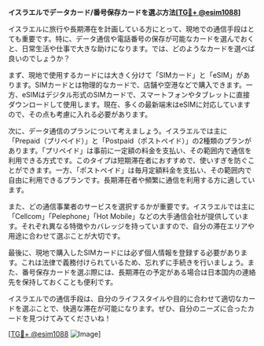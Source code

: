 **イスラエルでデータカード/番号保存カードを選ぶ方法[[TG💪+ @esim1088](https://t.me/s/esim1088)]**

イスラエルに旅行や長期滞在を計画している方にとって、現地での通信手段はとても重要です。特に、データ通信や電話番号の保存が可能なカードを選んでおくと、日常生活や仕事で大きな助けになります。では、どのようなカードを選べば良いのでしょうか？

まず、現地で使用するカードには大きく分けて「SIMカード」と「eSIM」があります。SIMカードとは物理的なカードで、店舗や空港などで購入できます。一方、eSIMはデジタル形式のSIMカードで、スマートフォンやタブレットに直接ダウンロードして使用します。現在、多くの最新端末はeSIMに対応していますので、その点も考慮に入れる必要があります。

次に、データ通信のプランについて考えましょう。イスラエルでは主に「Prepaid（プリペイド）」と「Postpaid（ポストペイド）」の2種類のプランがあります。「プリペイド」は事前に一定額の料金を支払い、その範囲内で通信を利用できる方式です。このタイプは短期滞在者におすすめで、使いすぎを防ぐことができます。一方、「ポストペイド」は毎月定額料金を支払い、その範囲内で自由に利用できるプランです。長期滞在者や頻繁に通信を利用する方に適しています。

また、どの通信事業者のサービスを選択するかが重要です。イスラエルでは主に「Cellcom」「Pelephone」「Hot Mobile」などの大手通信会社が提供しています。それぞれ異なる特徴やカバレッジを持っていますので、自分の滞在エリアや用途に合わせて選ぶことが大切です。

最後に、現地で購入したSIMカードには必ず個人情報を登録する必要があります。これは法律で義務付けられているため、忘れずに手続きを行いましょう。また、番号保存カードを選ぶ際には、長期滞在の予定がある場合は日本国内の連絡先を保持しておくことも便利です。

イスラエルでの通信手段は、自分のライフスタイルや目的に合わせて適切なカードを選ぶことで、快適な滞在が可能になります。ぜひ、自分のニーズに合ったカードを見つけてみてくださいね！

[[TG💪+ @esim1088](https://t.me/s/esim1088) ![Image](https://i.postimg.cc/Y0z9fWf4/image.png)]